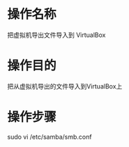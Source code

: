 # 操作名称

把虚拟机导出文件导入到 VirtualBox

# 操作目的

把从虚拟机导出的文件导入到VirtualBox上

# 操作步骤

sudo vi /etc/samba/smb.conf
